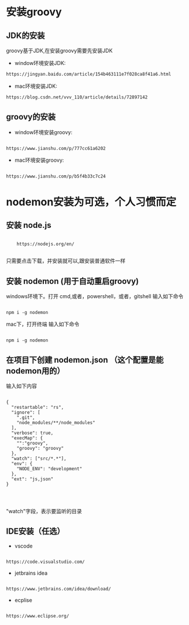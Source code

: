 # 安装groovy 

## JDK的安装
groovy基于JDK,在安装groovy需要先安装JDK

- window环境安装JDK:
```html
https://jingyan.baidu.com/article/154b463111e7f028ca8f41a6.html
```
- mac环境安装JDK:
```html
https://blog.csdn.net/vvv_110/article/details/72897142

```

## groovy的安装

- window环境安装groovy:

```html

https://www.jianshu.com/p/777cc61a6202

```

- mac环境安装groovy:

```html

https://www.jianshu.com/p/b5f4b33c7c24

```

# nodemon安装为可选，个人习惯而定

## 安装 node.js

```angular2html

    https://nodejs.org/en/
    
```

只需要点击下载，并安装就可以,跟安装普通软件一样


## 安装 nodemon (用于自动重启groovy)

windows环境下。打开 cmd,或者，powershell，或者，gitshell 输入如下命令
 
```angular2html

npm i -g nodemon

```

mac下，打开终端 输入如下命令

```angular2html

npm i -g nodemon

```

## 在项目下创建 nodemon.json （这个配置是能nodemon用的）

输入如下内容

````angularjs

{
  "restartable": "rs",
  "ignore": [
    ".git",
    "node_modules/**/node_modules"
  ],
  "verbose": true,
  "execMap": {
    "":"groovy",
    "groovy": "groovy"
  },
  "watch": ["src/*.*"],
  "env": {
    "NODE_ENV": "development"
  },
  "ext": "js,json"
}




````


"watch"字段，表示要监听的目录


## IDE安装（任选）

- vscode

```bash

https://code.visualstudio.com/

```

- jetbrains idea

````bash

https://www.jetbrains.com/idea/download/

````

- ecplise


```html

https://www.eclipse.org/


```
